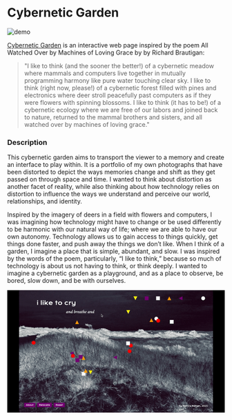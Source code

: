 # Cybernetic Garden
![demo](https://github.com/mahirarai/iml400/blob/master/cybernetic-garden/images/live2.gif)

[Cybernetic Garden](https://mahirarai.github.io/iml400/cybernetic-garden/) is an interactive web page inspired by the poem All Watched Over by Machines of Loving Grace by by Richard Brautigan:

> "I like to think (and the sooner the better!) of a cybernetic meadow where mammals and computers live together in mutually programming harmony like pure water touching clear sky.
> I like to think (right now, please!) of a cybernetic forest filled with pines and electronics where deer stroll peacefully past computers as if they were flowers with spinning blossoms. 
> I like to think (it has to be!) of a cybernetic ecology where we are free of our labors and joined back to nature, returned to the mammal brothers and sisters, and all watched over by machines of loving grace."


### Description

This cybernetic garden aims to transport the viewer to a memory and create an interface to play within. It is a portfolio of my own photographs that have been distorted to depict the ways memories change and shift as they get passed on through space and time. I wanted to think about distortion as another facet of reality, while also thinking about how technology relies on distortion to influence the ways we understand and perceive our world, relationships, and identity. 

Inspired by the imagery of deers in a field with flowers and computers, I was imagining how technology might have to change or be used differently to be harmonic with our natural way of life; where we are able to have our own autonomy. Technology allows us to gain access to things quickly, get things done faster, and push away the things we don’t like. When I think of a garden, I imagine a place that is simple, abundant, and slow. I was inspired by the words of the poem, particularly, “I like to think,” because so much of technology is about us not having to think, or think deeply. I wanted to imagine a cybernetic garden as a playground, and as a place to observe, be bored, slow down, and be with ourselves. 

![demo](https://github.com/mahirarai/iml400/blob/master/cybernetic-garden/images/live1.gif)
